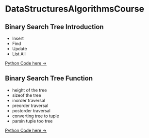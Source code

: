 # DataStructuresAlgorithmsCourse

## Binary Search Tree Introduction
- Insert
- Find
- Update
- List All

<a href = "https://github.com/TatevKaren/DataStructuresAlgorithmsCourse/tree/main/Binary%20Tree:%20Introduction"> Python Code here -> <a>

## Binary Search Tree Function
- height of the tree
- sizeof the tree
- inorder traversal
- preorder traversal
- postorder traversal
- converting tree to tuple
- parsin tuple too tree
  
<a href = "https://github.com/TatevKaren/DataStructuresAlgorithmsCourse/tree/main/Binary%20Tree:%20Functions"> Python Code here -> <a>

  
